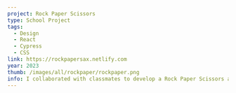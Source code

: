 ```yaml
---
project: Rock Paper Scissors
type: School Project
tags:
  - Design
  - React
  - Cypress
  - CSS
link: https://rockpapersax.netlify.com
year: 2023
thumb: /images/all/rockpaper/rockpaper.png
info: I collaborated with classmates to develop a Rock Paper Scissors app for testing in Cypress.
---
```

